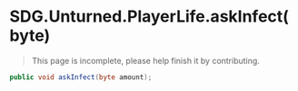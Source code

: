 # SDG.Unturned.PlayerLife.askInfect(byte)

> This page is incomplete, please help finish it by contributing.

```C#
public void askInfect(byte amount);
```